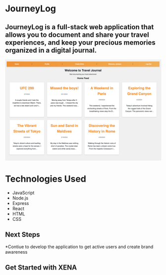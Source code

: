 # **JourneyLog**

## JourneyLog is a full-stack web application that allows you to document and share your travel experiences, and keep your precious memories organized in a digital journal.

<img src ="appImage.png">

# Technologies Used

- JavaScript
- Node.js
- Express
- React
- HTML
- CSS


## Next Steps
*Contiue to develop the application to get active users and create brand awareness<br>


## Get Started with XENA
